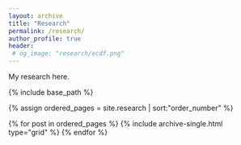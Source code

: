 ```yaml
---
layout: archive
title: "Research"
permalink: /research/
author_profile: true
header:
 # og_image: "research/ecdf.png"
---
```

My research here.

<nbsp>

{% include base_path %}

{% assign ordered_pages = site.research | sort:"order_number" %}

{% for post in ordered_pages %}
  {% include archive-single.html type="grid" %}
{% endfor %}
